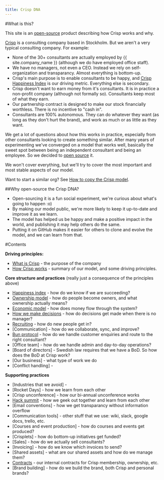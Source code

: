 ```yaml
---
title: Crisp DNA
---
```

#What is this?

This site is an [open-source](http://en.wikipedia.org/wiki/Open_source) product describing how Crisp works and why. 

[Crisp](http://www.crisp.se) is a consulting company based in Stockholm. But we aren't a very typical consulting company. 
For example:

* None of the 30+ consultants are actually employed by {{ site.company_name }} (although we do have employed office staff).
* We have no managers, not even a CEO. Instead we rely on self-organization and transparancy. Almost everything is bottom-up.
* Crisp's main purpose is to enable consultants to be happy, and [Crisp Happiness Index](happiness-index.html) is our driving metric. Everything else is secondary.
* Crisp doesn't want to earn money from it's consultants. It is in practice a non-profit company (although not formally so). Consultants keep most of what they earn.
* Our partnership contract is designed to make our stock financially worthless. There is no incentive to "cash in".
* Consultants are 100% autonomous. They can do whatever they want (as long as they don't hurt the brand), and work as much or as little as they want.

We get a lot of questions about how this works in practice, especially from other consultants looking to create something similar. After many years of experimenting we've converged on a model that works well, basically the sweet spot between being an independent consultant and being an employee. So we decided to [open source](http://en.wikipedia.org/wiki/Open_source) it.

We won't cover everything, but we'll try to cover the most important and most stable aspects of our model.

Want to start a similar org? See [How to copy the Crisp model](how-to-copy.html).

##Why open-source the Crisp DNA?

* Open-sourcing it is a fun social experiment, we're curious about what's going to happen :o)
* By making our model public, we're more likely to keep it up-to-date and improve it as we learn.
* The model has helped us be happy and make a positive impact in the world, and publishing it may help others do the same.
* Putting it on GitHub makes it easier for others to clone and evolve the model, and we can learn from that.

#Contents

**Driving principles:**

* [What is Crisp](what-is-crisp.html) - the purpose of the company
* [How Crisp works](how-crisp-works.html) - summary of our model, and some driving principles.

**Core structure and practices** (really just a consequence of the principles above)

* [Happiness index](happiness-index.html) - how do we know if we are succeeding?
* [Ownership model](ownership-model.html) - how do people become owners, and what ownership actually means?
* [Economic model](economic-model.html) - how does money flow through the system?
* [How we make decisions](decisions.html) - how do decisions get made when there is no manager?
* [Recruiting](recruiting.html) - how do new people get in?
* [Communication] - how do we collaborate, sync, and improve?
* [Bun protocol](bun-protocol.html) - how do we handle customer enquiries and route to the right consultant?
* [Office team] - how do we handle admin and day-to-day operations?
* [Board of directors] - Swedish law requires that we have a BoD. So how does the BoD at Crisp work?
* [Our business] - what type of work we do
* [Conflict handling] - 



**Supporting practices** 

* [Industries that we avoid] - 
* [Rocket Days] - how we learn from each other
* [Crisp unconference] - how our bi-annual unconference works
* [Hack summit](hack-summit.html) - how we geek out together and learn from each other
* [Email conventions] - how we get transparancy without information overflow
* [Communication tools] - other stuff that we use: wiki, slack, google docs, trello, etc.
* [Courses and event production] - how do courses and events get produced?
* [Crisplets] - how do bottom-up initiatives get funded?
* [Sales] - how do we actually sell consultants?
* [Invoicing] - how do we know which invoices to send?
* [Shared assets] - what are our shared assets and how do we manage them?
* [Contracts](contracts.html) - our internal contracts for Crisp membership, ownership, etc.
* [Brand building] - how do we build the brand, both Crisp and personal brands?




